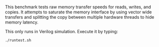This benchmark tests raw memory transfer speeds for reads, writes, and copies.
It attempts to saturate the memory interface by using vector wide transfers and
splitting the copy between multiple hardware threads to hide memory latency.

This only runs in Verilog simulation.  Execute it by typing:

    ./runtest.sh
